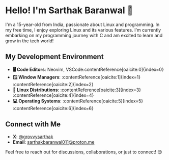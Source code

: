 # Hello! I'm Sarthak Baranwal 👋

I'm a 15-year-old from India, passionate about Linux and programming. In my free time, I enjoy exploring Linux and its various features. I'm currently embarking on my programming journey with C and am excited to learn and grow in the tech world!

## My Development Environment

- **🖥️ Code Editors**: Neovim, VSCode&#8203;:contentReference[oaicite:0]{index=0}
- **🪟 Window Managers**: :contentReference[oaicite:1]{index=1}&#8203;:contentReference[oaicite:2]{index=2}
- **🐧 Linux Distributions**: :contentReference[oaicite:3]{index=3}&#8203;:contentReference[oaicite:4]{index=4}
- **💻 Operating Systems**: :contentReference[oaicite:5]{index=5}&#8203;:contentReference[oaicite:6]{index=6}

## Connect with Me

- **X**: [@grovvysarthak](https://x.com/grovvysarthak)
- **Email**: sarthakbaranwal011@proton.me

Feel free to reach out for discussions, collaborations, or just to connect! 😊
